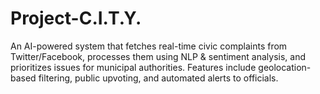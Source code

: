 # Project-C.I.T.Y.
An AI-powered system that fetches real-time civic complaints from Twitter/Facebook, processes them using NLP &amp; sentiment analysis, and prioritizes issues for municipal authorities. Features include geolocation-based filtering, public upvoting, and automated alerts to officials.
